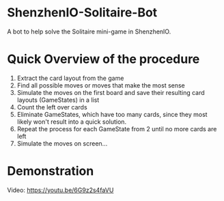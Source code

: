 # ShenzhenIO-Solitaire-Bot
A bot to help solve the Solitaire mini-game in ShenzhenIO.

# Quick Overview of the procedure
1. Extract the card layout from the game
2. Find all possible moves or moves that make the most sense
3. Simulate the moves on the first board and save their resulting card layouts (GameStates) in a list
4. Count the left over cards
5. Eliminate GameStates, which have too many cards, since they most likely won't result into a quick solution.
6. Repeat the process for each GameState from 2 until no more cards are left
7. Simulate the moves on screen...

# Demonstration
Video: https://youtu.be/6G9z2s4faVU